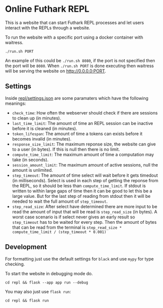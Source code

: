 # Online Futhark REPL
This is a website that can start Futhark REPL processes and let users interact with the REPLs through a website.

To run the website with a specific port using a docker container with waitress.
```
./run.sh PORT
```
An example of this could be `./run.sh 8080`, if the port is not specified then the port will be `8080`.
When `./run.sh PORT` is done executing then waitress will be serving the website on http://0.0.0.0:PORT.

## Settings
Inside [repl/settings.json](repl/settings.json) are some paramaters which have the following meanings:

* `check_time`: How often the webserver should check if there are sessions to clean up (in minutes). 
* `last_time_limit`: The amount of time an REPL session can be inactive before it is cleaned (in minutes).
* `token_lifespan`: The amount of time a tokens can exists before it becomes invalid (in minutes).
* `response_size_limit`: The maximum reponse size, the website can give to a user (in bytes). If this is null then there is no limit.
* `compute_time_limit`: The maximum amount of time a computation may take (in seconds).
* `session_amount_limit`: The maximum amount of active sessions, null the amount is unlimited.
* `step_timeout`: The amount of time select will wait before it gets timedout (in milliseconds). Select is used in each step of getting the reponse from the REPL, so it should be less than `compute_time_limit`. If stdout is written to within large gaps of time then it can be good to let this be a large value. But for the last step of reading from stdout then it will be needed to wait the full amount of `step_timeout`.
* `step_read_size`: After select have determined there are more input to be read the amount of input that will be read is `step_read_size` (in bytes). A worst case scenario is if select never gives an early result so `step_timeout` has to be waited for every step. Then the amount of bytes that can be read from the terminal is `step_read_size * compute_time_limit / (step_timeout * 0.001)`

## Development
For formatting just use the default settings for `black` and use `mypy` for type checking.

To start the website in debugging mode do.
```
cd repl && flask --app app run --debug
```
You may also just use `flask run`:
```
cd repl && flask run
```
